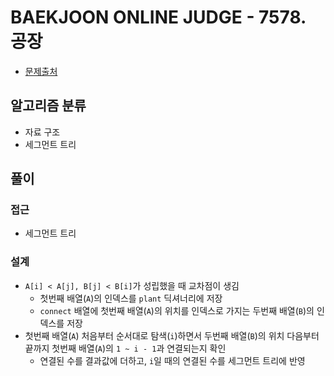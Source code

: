 # BAEKJOON ONLINE JUDGE - 7578. 공장

- [문제출처](https://www.acmicpc.net/problem/7578 '7578. 공장')

## 알고리즘 분류

- 자료 구조
- 세그먼트 트리

## 풀이

### 접근

- 세그먼트 트리

### 설계

- `A[i] < A[j], B[j] < B[i]`가 성립했을 때 교차점이 생김
  - 첫번째 배열(`A`)의 인덱스를 `plant` 딕셔너리에 저장
  - `connect` 배열에 첫번째 배열(`A`)의 위치를 인덱스로 가지는 두번째 배열(`B`)의 인덱스를 저장
- 첫번째 배열(`A`) 처음부터 순서대로 탐색(`i`)하면서 두번째 배열(`B`)의 위치 다음부터 끝까지 첫번째 배열(`A`)의 `1 ~ i - 1`과 연결되는지 확인
  - 연결된 수를 결과값에 더하고, `i`일 때의 연결된 수를 세그먼트 트리에 반영
